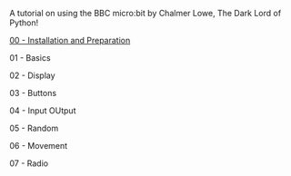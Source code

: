 A tutorial on using the BBC micro:bit by Chalmer Lowe, The Dark Lord of Python!



[00 - Installation and Preparation](./00_install_and_prep/install.ipynb)

01 - Basics

02 - Display

03 - Buttons

04 - Input OUtput

05 - Random

06 - Movement

07 - Radio

